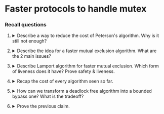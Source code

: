 # Faster protocols to handle mutex

### Recall questions

1. <details markdown=1><summary markdown="span">  Describe a way to reduce the cost of Peterson's algorithm. Why is it still not enough? </summary>
    
    \
    We use Peterson's algorithm in ==a tournament between processes==:
    
    ![](fc1.png)

	Since ==we have 2 processes in competition that take $O(1)$ and at most $log_2 n$ competition, the cost is $\rceil log_2 n\lceil$.==
    While this works well, we might ==want an algorithm that is constant in time==.
    
	
</details>

2. <details markdown=1><summary markdown="span"> Describe the idea for a faster mutual exclusion algorithm. What are the 2 main issues? </summary>
    
    \
    ![](fc2.png)
    Issues:
    - a process $p_i$ might write $X$ as the last one, but find the door closed
    - "FAIL" should be removed in order to handle failure inside the lock call
	
</details>

3. <details markdown=1><summary markdown="span">  Describe Lamport algorithm for faster mutual exclusion. Which form of liveness does it have? Prove safety & liveness. </summary>
    
    \
    ![](fc3.png)

	Note that ==without competition, this algorithm completes in $O(1)==.
	It of course grants mutual exclusion:

	![](fc4.png)

	But only ==deadlock freedom==:

	![](fc5.png)

</details>

4. <details markdown=1><summary markdown="span">  Recap the cost of every algorithm seen so far. </summary>
    
    \
    With atomic R/W registers, we have:
    - if $n = 2$, a $O(1)$ algorithm with bounded bypass of $1$ (Peterson)
    - if $n >2$:
	    - $O(n^2)$ algorithm that satisfies starvation freedom (Peterson)
	    - $O(log n)$ algorithm that satisfies that satisfies bounded bypass with bound $\rceil log_2 n\lceil$ (max. number of competitions)
	    - $O(1)$ algorithm that satisfies deadlock freedom
	
</details>

5. <details markdown=1><summary markdown="span">  How can we transform a deadlock free algorithm into a bounded bypass one? What is the tradeoff?</summary>
    
    \
    We can transform ==any algorithm that grants deadlock freedom into a bounded bypass one== but its complexity will ==raise to $O(n^2)$==.

	![](fc6.png)
	
</details>

6. <details markdown=1><summary markdown="span">  Prove the previous claim. </summary>
    
    \
    We need to prove 2 claims:
    1. ==C1 deadlock freedom of RR==: if at least one process invokes RR.lock, then at least one process enters the CS  ![](fc7.png)
    2.  ==C2 bounded bypass of RR==: if a process invokes RR.lock, then it enters the CS in at most n(n-1) iterations. To prove this, we use the following 2 lemmas:
	    1. Lemma 1:  ![](fc8.png) ![](fc9.png)
	    2. Lemma 2: ![](fc10.png)
	
</details>